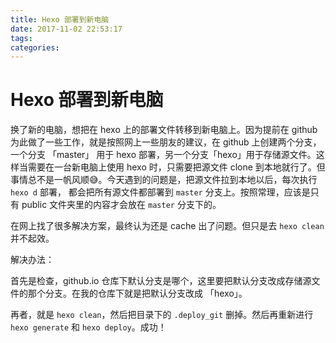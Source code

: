 ```yaml
---
title: Hexo 部署到新电脑
date: 2017-11-02 22:53:17
tags:
categories:
---
```

# Hexo 部署到新电脑

换了新的电脑，想把在 hexo 上的部署文件转移到新电脑上。因为提前在 github 为此做了一些工作，就是按照网上一些朋友的建议，在 github 上创建两个分支，一个分支 「master」 用于 hexo 部署，另一个分支「hexo」用于存储源文件。这样当需要在一台新电脑上使用 hexo 时，只需要把源文件 clone 到本地就行了。但事情总不是一帆风顺😅。今天遇到的问题是，把源文件拉到本地以后，每次执行 `hexo d` 部署， 都会把所有源文件都部署到 `master` 分支上。按照常理，应该是只有 public 文件夹里的内容才会放在 `master` 分支下的。

<!-- more -->

在网上找了很多解决方案，最终认为还是 cache 出了问题。但只是去 `hexo clean` 并不起效。

解决办法：

首先是检查，github.io 仓库下默认分支是哪个，这里要把默认分支改成存储源文件的那个分支。在我的仓库下就是把默认分支改成 「hexo」。

再者，就是 `hexo clean`，然后把目录下的 `.deploy_git` 删掉。然后再重新进行 `hexo generate` 和 `hexo deploy`。成功！
